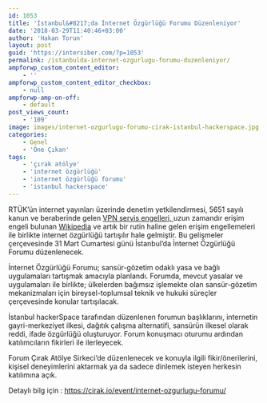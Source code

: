 ```yaml
---
id: 1053
title: 'İstanbul&#8217;da İnternet Özgürlüğü Forumu Düzenleniyor'
date: '2018-03-29T11:40:46+03:00'
author: 'Hakan Torun'
layout: post
guid: 'https://intersiber.com/?p=1053'
permalink: /istanbulda-internet-ozgurlugu-forumu-duzenleniyor/
ampforwp_custom_content_editor:
    - ''
ampforwp_custom_content_editor_checkbox:
    - null
ampforwp-amp-on-off:
    - default
post_views_count:
    - '109'
image: images/internet-ozgurlugu-forumu-cirak-istanbul-hackerspace.jpg
categories:
    - Genel
    - 'Öne Çıkan'
tags:
    - 'çırak atölye'
    - 'internet özgürlüğü'
    - 'internet özgürlüğü forumu'
    - 'istanbul hackerspace'
---
```


RTÜK’ün internet yayınları üzerinde denetim yetkilendirmesi, 5651 sayılı kanun ve beraberinde gelen [VPN servis engelleri, ](https://intersiber.com/turkiyede-vpn-servisleri-engellendi/)uzun zamandır erişim engeli bulunan [Wikipedia](https://intersiber.com/wikipedia-erisim-engeli-devam-ediyor/) ve artık bir rutin haline gelen erişim engellemeleri ile birlikte internet özgürlüğü tartışılır hale gelmiştir. Bu gelişmeler çerçevesinde 31 Mart Cumartesi günü İstanbul’da İnternet Özgürlüğü Forumu düzenlenecek.

İnternet Özgürlüğü Forumu; sansür-gözetim odaklı yasa ve bağlı uygulamaları tartışmak amacıyla planlandı. Forumda, mevcut yasalar ve uygulamaları ile birlikte; ülkelerden bağımsız işlemekte olan sansür-gözetim mekanizmaları için bireysel-toplumsal teknik ve hukuki süreçler çerçevesinde konular tartışılacak.

İstanbul hackerSpace tarafından düzenlenen forumun başlıklarını, internetin gayri-merkeziyet ilkesi, dağıtık çalışma alternatifi, sansürün ilkesel olarak reddi, ifade özgürlüğü oluşturuyor. Forum konuşmacı oturumu ardından katılımcıların fikirleri ile ilerleyecek.

Forum Çırak Atölye Sirkeci’de düzenlenecek ve konuyla ilgili fikir/önerilerini, kişisel deneyimlerini aktarmak ya da sadece dinlemek isteyen herkesin katılımına açık.

Detaylı bilg için : <https://cirak.io/event/internet-ozgurlugu-forumu/>